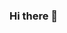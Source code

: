 ### Hi there 👋

<!--
**raissanfg/raissanfg** is a ✨ _special_ ✨ repository because its `README.md` (this file) appears on your GitHub profile.

Here are some ideas to get you started:

- 🔭 I'm a Beginner Front End Developer actively seeking an apprenticeship opportunity to expand my development skills and gain real-world experience.
